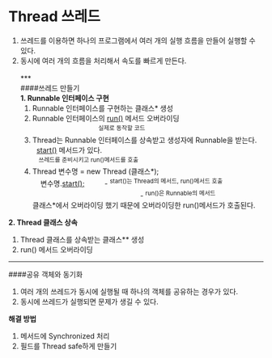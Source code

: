 Thread 쓰레드
=============

1.	쓰레드를 이용하면 하나의 프로그램에서 여러 개의 실행 흐름을 만들어 실행할 수 있다.
2.	동시에 여러 개의 흐름을 처리해서 속도를 빠르게 만든다.<br>  
	\*\**  
	####쓰레드 만들기  
	**1. Runnable 인터페이스 구현**  
	1) Runnable 인터페이스를 구현하는 클래스* 생성  
	2) Runnable 인터페이스의 <u>run()</u> 메서드 오버라이딩  
	&nbsp;&nbsp;&nbsp;&nbsp;&nbsp;&nbsp;&nbsp;&nbsp;&nbsp;&nbsp;&nbsp;&nbsp;&nbsp;&nbsp;&nbsp;&nbsp;&nbsp;&nbsp;&nbsp;&nbsp;&nbsp;&nbsp;&nbsp;&nbsp;&nbsp;&nbsp;&nbsp;&nbsp;&nbsp;&nbsp;&nbsp;&nbsp; <sup>실제로 동작할 코드</sup>  
	3) Thread는 Runnable 인터페이스를 상속받고 생성자에 Runnable을 받는다.  
	&nbsp;&nbsp;<u>start()</u> 메서드가 있다.  
	&nbsp;&nbsp; <sup>쓰레드를 준비시키고 run()메서드를 호출</sup>  
	4) Thread 변수명 = new Thread (클래스*);  
	&nbsp;&nbsp;&nbsp;&nbsp;변수명.<u>start();</u>&nbsp;&nbsp;&nbsp;&nbsp;&nbsp;&nbsp;&nbsp;&nbsp;&nbsp;&nbsp;- <sup>start()는 Thread의 메서드, run()메서드 호출</sup>  
	&nbsp;&nbsp;&nbsp;&nbsp;&nbsp;&nbsp;&nbsp;&nbsp;&nbsp;&nbsp;&nbsp;&nbsp;&nbsp;&nbsp;&nbsp;&nbsp;&nbsp;&nbsp;&nbsp;&nbsp;&nbsp;&nbsp;&nbsp;&nbsp;&nbsp;&nbsp;&nbsp;&nbsp;&nbsp;&nbsp;&nbsp;&nbsp;&nbsp;&nbsp;&nbsp;&nbsp;&nbsp;&nbsp;&nbsp;&nbsp;&nbsp;&nbsp;&nbsp;&nbsp;&nbsp;&nbsp;&nbsp;&nbsp;&nbsp;&nbsp;&nbsp;&nbsp;&nbsp;&nbsp;- <sup>run()은 Runnable의 메서드</sup>  
	클래스*에서 오버라이딩 했기 때문에 오버라이딩한 run()메서드가 호출된다.  

**2. Thread 클래스 상속**  
1) Thread 클래스를 상속받는 클래스\** 생성  
2) run() 메서드 오버라이딩

---

####공유 객체와 동기화  
1. 여러 개의 쓰레드가 동시에 실행될 때 하나의 객체를 공유하는 경우가 있다.  
2. 동시에 쓰레드가 실행되면 문제가 생길 수 있다.

**해결 방법**  
1) 메서드에 Synchronized 처리  
2) 필드를 Thread safe하게 만들기
